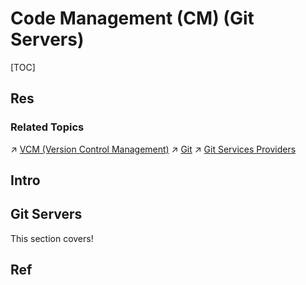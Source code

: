 # Code Management (CM) (Git Servers)

[TOC]



## Res
### Related Topics
↗ [VCM (Version Control Management)](../../../../CASE%20(Computer-Aided%20Software%20Engineering)%20Tools/Integrated%20CASE%20Tools/🐙%20VCM%20(Version%20Control%20Management)/VCM%20(Version%20Control%20Management).md)
↗ [Git](../../../../CASE%20(Computer-Aided%20Software%20Engineering)%20Tools/Integrated%20CASE%20Tools/🐙%20VCM%20(Version%20Control%20Management)/Git/Git.md)
↗ [Git Services Providers](../../../../CASE%20(Computer-Aided%20Software%20Engineering)%20Tools/Integrated%20CASE%20Tools/🐙%20VCM%20(Version%20Control%20Management)/Git/👩🏼‍🍳%20Git%20Services%20Providers/Git%20Services%20Providers.md)



## Intro



## Git Servers
This section covers!



## Ref


